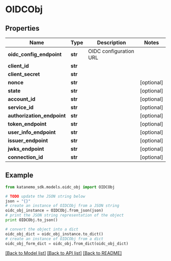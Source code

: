 # OIDCObj


## Properties
Name | Type | Description | Notes
------------ | ------------- | ------------- | -------------
**oidc_config_endpoint** | **str** | OIDC configuration URL | 
**client_id** | **str** |  | 
**client_secret** | **str** |  | 
**nonce** | **str** |  | [optional] 
**state** | **str** |  | [optional] 
**account_id** | **str** |  | [optional] 
**service_id** | **str** |  | [optional] 
**authorization_endpoint** | **str** |  | [optional] 
**token_endpoint** | **str** |  | [optional] 
**user_info_endpoint** | **str** |  | [optional] 
**issuer_endpoint** | **str** |  | [optional] 
**jwks_endpoint** | **str** |  | [optional] 
**connection_id** | **str** |  | [optional] 

## Example

```python
from katanemo_sdk.models.oidc_obj import OIDCObj

# TODO update the JSON string below
json = "{}"
# create an instance of OIDCObj from a JSON string
oidc_obj_instance = OIDCObj.from_json(json)
# print the JSON string representation of the object
print OIDCObj.to_json()

# convert the object into a dict
oidc_obj_dict = oidc_obj_instance.to_dict()
# create an instance of OIDCObj from a dict
oidc_obj_form_dict = oidc_obj.from_dict(oidc_obj_dict)
```
[[Back to Model list]](../README.md#documentation-for-models) [[Back to API list]](../README.md#documentation-for-api-endpoints) [[Back to README]](../README.md)


